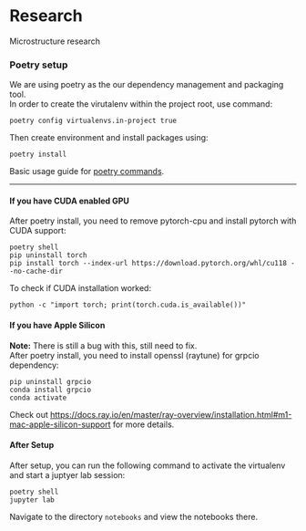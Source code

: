 # Research
Microstructure research

### Poetry setup
We are using poetry as the our dependency management and packaging tool.\
In order to create the virutalenv within the project root, use command:
```
poetry config virtualenvs.in-project true
```
Then create environment and install packages using:
```
poetry install
```
Basic usage guide for [poetry commands](https://plainenglish.io/blog/poetry-a-better-version-of-python-pipenv).
___
#### If you have CUDA enabled GPU
After poetry install, you need to remove pytorch-cpu and install pytorch with CUDA support:
```
poetry shell
pip uninstall torch
pip install torch --index-url https://download.pytorch.org/whl/cu118 --no-cache-dir
```
To check if CUDA installation worked:
```
python -c "import torch; print(torch.cuda.is_available())"
```

#### If you have Apple Silicon
**Note:** There is still a bug with this, still need to fix.  
After poetry install, you need to install openssl (raytune) for grpcio dependency:
```
pip uninstall grpcio
conda install grpcio
conda activate
```
Check out https://docs.ray.io/en/master/ray-overview/installation.html#m1-mac-apple-silicon-support for more details.

#### After Setup
After setup, you can run the following command to activate the virtualenv and start a juptyer lab session:
```
poetry shell
jupyter lab
```

Navigate to the directory `notebooks` and view the notebooks there.